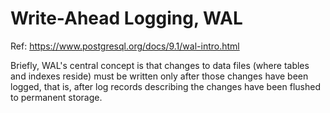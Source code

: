 # Write-Ahead Logging, WAL

Ref: https://www.postgresql.org/docs/9.1/wal-intro.html

Briefly, WAL's central concept is that changes to data files (where tables and indexes reside) must be written only after those changes have been logged, that is, after log records describing the changes have been flushed to permanent storage.
